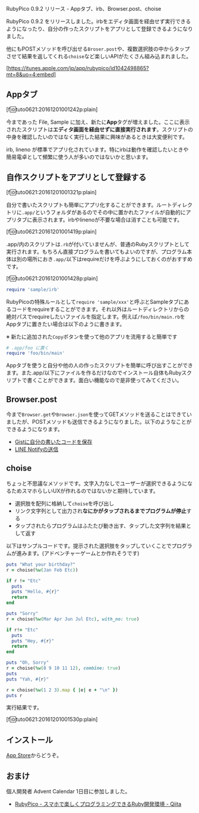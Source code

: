 RubyPico 0.9.2 リリース - Appタブ、irb、Browser.post、choise
<!-- 10328749687196783985 -->
RubyPico 0.9.2 をリリースしました。irbをエディタ画面を経由せず実行できるようになったり、自分の作ったスクリプトをアプリとして登録できるようになりました。

他にもPOSTメソッドを呼び出せる`Broser.post`や、複数選択肢の中からタップさせて結果を返してくれる`choise`など楽しいAPIがたくさん組み込まれました。

[https://itunes.apple.com/jp/app/rubypico/id1042498865?mt=8&uo=4:embed]

## Appタブ
[f:id:tuto0621:20161201001242p:plain]

今まであった File, Sample に加え、新たに<b>App</b>タグが増えました。ここに表示されたスクリプトは<b>エディタ画面を経由せずに直接実行されます</b>。スクリプトの中身を確認したいのではなく実行した結果に興味があるときは大変便利です。

irb, lineno が標準でアプリ化されています。特にirbは動作を確認したいときや簡易電卓として頻繁に使う人が多いのではないかと思います。

## 自作スクリプトをアプリとして登録する
[f:id:tuto0621:20161201001321p:plain]

自分で書いたスクリプトも簡単にアプリ化することができます。ルートディレクトリに`.app/`というフォルダがあるのでその中に置かれたファイルが自動的にアプリタブに表示されます。irbやlinenoが不要な場合は消すことも可能です。

[f:id:tuto0621:20161201001419p:plain]

.app/内のスクリプトは`.rb`が付いていませんが、普通のRubyスクリプトとして実行されます。もちろん直接プログラムを書いてもよいのですが、プログラム本体は別の場所におき`.app/`以下はrequireだけを呼ぶようにしておくのがおすすめです。

[f:id:tuto0621:20161201001428p:plain]

```ruby
require 'sample/irb'
```

RubyPicoの特殊ルールとして`require 'sample/xxx'`と呼ぶとSampleタブにあるコードをrequireすることができます。それ以外はルートディレクトリからの絶対パスでrequireしたいファイルを指定します。例えば`/foo/bin/main.rb`をAppタブに置きたい場合は以下のように書きます。

※ 新たに追加された`Copy`ボタンを使って他のアプリを流用すると簡単です

```ruby
# .app/foo に置く
require 'foo/bin/main'
```

Appタブを使うと自分や他の人の作ったスクリプトを簡単に呼び出すことができます。また.app/以下にファイルを作るだけなのでインストール自体もRubyスクリプトで書くことができます。面白い機能なので是非使ってみてください。

## Browser.post
今まで`Browser.get`や`Browser.json`を使ってGETメソッドを送ることはできていましたが、POSTメソッドも送信できるようになりました。以下のようなことができるようになります。

- [Gistに自分の書いたコードを保存](http://ongaeshi.hatenablog.com/entry/2016/11/13/005602)
- [LINE Notifyの送信](http://ongaeshi.hatenablog.com/entry/2016/11/14/235638)

## choise
ちょっと不思議なメソッドです。文字入力なしでユーザーが選択できるようになるためスマホらしいUXが作れるのではないかと期待しています。

- 選択肢を配列に格納して`choise`を呼び出し
- リンク文字列として出力され<b>なにかがタップされるまでプログラムが停止</b>する
- タップされたらプログラムはふたたび動き出す、タップした文字列を結果として返す

以下はサンプルコードです。提示された選択肢をタップしていくことでプログラムが進みます。(アドベンチャーゲームとか作れそうです)

```ruby
puts "What your birthday?"
r = choise(%w(Jan Feb Etc))

if r != "Etc"
  puts
  puts "Hello, #{r}"
  return
end

puts "Sorry"
r = choise(%w(Mar Apr Jun Jul Etc), with_no: true)

if r!= "Etc"
  puts
  puts "Hey, #{r}"
  return
end

puts "Oh, Sorry"
r = choise(%w(8 9 10 11 12), combine: true)
puts 
puts "Yah, #{r}"

r = choise(%w(1 2 3).map { |e| e + "\n" })
puts r
```

実行結果です。

[f:id:tuto0621:20161201001530p:plain]

## インストール
[App Store](https://itunes.apple.com/jp/app/rubypico/id1042498865)からどうぞ。

## おまけ
個人開発者 Advent Calendar 1日目に参加しました。

- [RubyPico - スマホで楽しくプログラミングできるRuby開発環境 - Qiita](http://qiita.com/ongaeshi/items/c8400fa49eaeaa307f90)
